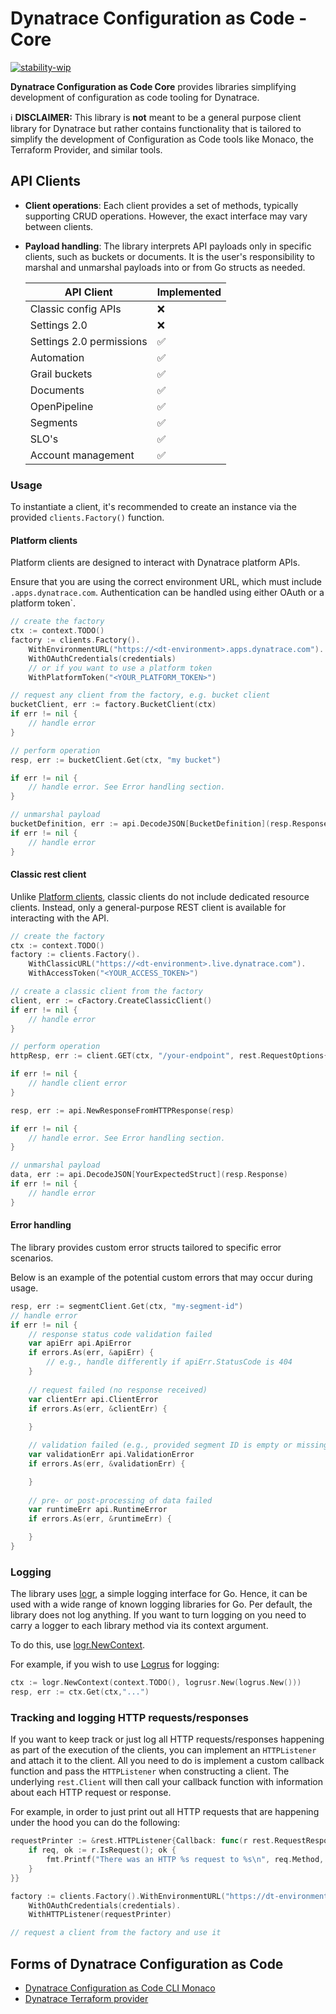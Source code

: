 # Dynatrace Configuration as Code - Core
[![stability-wip](https://img.shields.io/badge/stability-wip-lightgrey.svg)](https://github.com/mkenney/software-guides/blob/master/STABILITY-BADGES.md#work-in-progress)

**Dynatrace Configuration as Code Core** provides libraries simplifying development of configuration as code tooling for Dynatrace.

ℹ️ **DISCLAIMER:** This library is **not** meant to be a general purpose client library for Dynatrace but rather contains functionality that is
tailored to simplify the development of Configuration as Code tools like Monaco, the Terraform Provider, and similar tools.

## API Clients

* **Client operations**: Each client provides a set of methods, typically supporting CRUD operations. However, the exact interface may vary between clients.
* **Payload handling**: The library interprets API payloads only in specific clients, such as buckets or documents. It is the user's responsibility to marshal and unmarshal payloads into or from Go structs as needed.


  | API Client               | Implemented |
  |--------------------------|-------------|
  | Classic config APIs      | ❌           |
  | Settings 2.0             | ❌           |
  | Settings 2.0 permissions | ✅           |
  | Automation               | ✅           |
  | Grail buckets            | ✅           |
  | Documents                | ✅           |
  | OpenPipeline             | ✅           |
  | Segments                 | ✅           |
  | SLO's                    | ✅           |
  | Account management       | ✅           |

### Usage
To instantiate a client, it's recommended to create an instance via the provided `clients.Factory()` function.

#### Platform clients
Platform clients are designed to interact with Dynatrace platform APIs.

Ensure that you are using the correct environment URL, which must include `.apps.dynatrace.com`.
Authentication can be handled using either OAuth or a platform token`.
```go
// create the factory
ctx := context.TODO()
factory := clients.Factory().
    WithEnvironmentURL("https://<dt-environment>.apps.dynatrace.com").
	WithOAuthCredentials(credentials)
    // or if you want to use a platform token
    WithPlatformToken("<YOUR_PLATFORM_TOKEN>")

// request any client from the factory, e.g. bucket client
bucketClient, err := factory.BucketClient(ctx)
if err != nil {
	// handle error
}

// perform operation
resp, err := bucketClient.Get(ctx, "my bucket")

if err != nil {
    // handle error. See Error handling section.
}

// unmarshal payload
bucketDefinition, err := api.DecodeJSON[BucketDefinition](resp.Response)
if err != nil {
	// handle error
}
```

#### Classic rest client
Unlike [Platform clients](#platform-clients), classic clients do not include dedicated resource clients.
Instead, only a general-purpose REST client is available for interacting with the API.

```go
// create the factory
ctx := context.TODO()
factory := clients.Factory().
    WithClassicURL("https://<dt-environment>.live.dynatrace.com").
    WithAccessToken("<YOUR_ACCESS_TOKEN>")

// create a classic client from the factory
client, err := cFactory.CreateClassicClient()
if err != nil {
	// handle error
}

// perform operation
httpResp, err := client.GET(ctx, "/your-endpoint", rest.RequestOptions{})

if err != nil {
    // handle client error
}

resp, err := api.NewResponseFromHTTPResponse(resp)

if err != nil {
    // handle error. See Error handling section.
}

// unmarshal payload
data, err := api.DecodeJSON[YourExpectedStruct](resp.Response)
if err != nil {
    // handle error
}
```

#### Error handling
The library provides custom error structs tailored to specific error scenarios.

Below is an example of the potential custom errors that may occur during usage.
````go
resp, err := segmentClient.Get(ctx, "my-segment-id")
// handle error
if err != nil {
    // response status code validation failed
    var apiErr api.ApiError
    if errors.As(err, &apiErr) {
        // e.g., handle differently if apiErr.StatusCode is 404
    }
    
    // request failed (no response received)
    var clientErr api.ClientError
    if errors.As(err, &clientErr) {
        
    }

    // validation failed (e.g., provided segment ID is empty or missing properties in response data)
    var validationErr api.ValidationError
    if errors.As(err, &validationErr) {

    }
    
    // pre- or post-processing of data failed
    var runtimeErr api.RuntimeError
    if errors.As(err, &runtimeErr) {

    }
}
````

### Logging

The library uses [logr](https://github.com/go-logr/logr), a simple logging interface for Go.
Hence, it can be used with a wide range of known logging libraries for Go.
Per default, the library does not log anything. If you want to turn logging on you need to carry
a logger to each library method via its context argument.

To do this, use [logr.NewContext](https://pkg.go.dev/github.com/go-logr/logr#NewContext).

For example, if you wish to use [Logrus](https://github.com/sirupsen/logrus) for logging:

```go
ctx := logr.NewContext(context.TODO(), logrusr.New(logrus.New()))
resp, err := ctx.Get(ctx,"...")
```

### Tracking and logging HTTP requests/responses
If you want to keep track or just log all HTTP requests/responses happening as part of the execution of the clients, you can implement an `HTTPListener` and attach it to the client.
All you need to do is implement a custom callback function and pass the `HTTPListener` when constructing a client.
The underlying `rest.Client` will then call your callback function with information about each HTTP request or response.

For example, in order to just print out all HTTP requests that are happening under the hood you can do the following:

```go
requestPrinter := &rest.HTTPListener{Callback: func(r rest.RequestResponse) {
	if req, ok := r.IsRequest(); ok {
		fmt.Printf("There was an HTTP %s request to %s\n", req.Method, req.URL.String())
	}
}}

factory := clients.Factory().WithEnvironmentURL("https://dt-environment.com").
	WithOAuthCredentials(credentials).
	WithHTTPListener(requestPrinter)

// request a client from the factory and use it
```

## Forms of Dynatrace Configuration as Code

* [Dynatrace Configuration as Code CLI Monaco](https://github.com/dynatrace/dynatrace-configuration-as-code)
* [Dynatrace Terraform provider](https://github.com/dynatrace-oss/terraform-provider-dynatrace)
